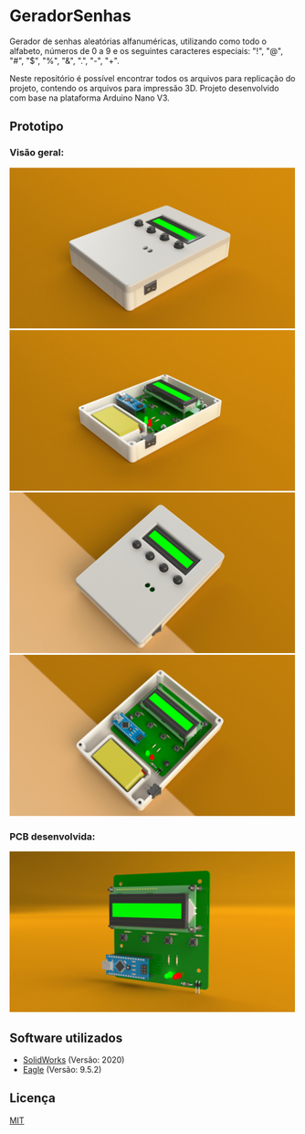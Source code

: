 # GeradorSenhas 

Gerador de senhas aleatórias alfanuméricas, utilizando como todo o alfabeto, números de 0 a 9 e os seguintes caracteres especiais: "!", "@", "#", "$", "%", "&", ".", "-", "+".

Neste repositório é possível encontrar todos os arquivos para replicação do projeto, contendo os arquivos para impressão 3D. Projeto desenvolvido com base na plataforma Arduino Nano V3.

## Prototipo
### Visão geral:
<img src="Image/001.JPG" width="500" >
<img src="Image/003.JPG" width="500" >
<img src="Image/002.JPG" width="500" >
<img src="Image/004.JPG" width="500" >


### PCB desenvolvida:
<img src="Image/005.JPG" width="500" >

## Software utilizados
* [SolidWorks](https://www.solidworks.com/pt-br)    (Versão: 2020)
* [Eagle](https://www.autodesk.com.br/products/eagle/overview)         (Versão: 9.5.2)


## Licença
[MIT](https://choosealicense.com/licenses/mit/)
